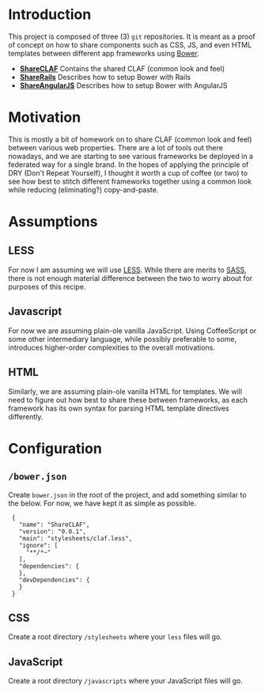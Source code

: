 Introduction
======

This project is composed of three (3) `git` repositories.  It is meant as a
proof of concept on how to share components such as CSS, JS, and even HTML
templates between different app frameworks using [Bower](http://bower.io).

  * **[ShareCLAF](http://github.com/wwvuillemot/ShareCLAF)** Contains the shared CLAF (common look and feel)
  * **[ShareRails](http://github.com/wwvuillemot/ShareRails)** Describes how to setup Bower with Rails
  * **[ShareAngularJS](http://github.com/wwvuillemot/ShareAngularJS)** Describes how to setup Bower with AngularJS

Motivation
======

This is mostly a bit of homework on to share CLAF (common look and feel) between
various web properties.  There are a lot of tools out there nowadays, and we are
starting to see various frameworks be deployed in a federated way for a single
brand.  In the hopes of applying the principle of DRY (Don't Repeat Yourself), I
thought it worth a cup of coffee (or two) to see how best to stitch different
frameworks together using a common look while reducing (eliminating?)
copy-and-paste.

Assumptions
=======

LESS
-----

For now I am assuming we will use [LESS](http://lesscss.org).  While there are
merits to [SASS](http://sass-lang.com), there is not enough material difference
between the two to worry about for purposes of this recipe.

Javascript
------

For now we are assuming plain-ole vanilla JavaScript.  Using CoffeeScript or
some other intermediary language, while possibly preferable to some, introduces
higher-order complexities to the overall motivations.

HTML
------

Similarly, we are assuming plain-ole vanilla HTML for templates.  We will need
to figure out how best to share these between frameworks, as each framework has
its own syntax for parsing HTML  template directives differently.

Configuration
========

`/bower.json`
------------

Create `bower.json` in the root of the project, and add something similar to the
below.  For now, we have kept it as simple as possible.

     {
       "name": "ShareCLAF",
       "version": "0.0.1",
       "main": "stylesheets/claf.less",
       "ignore": [
         "**/*~"
       ],
       "dependencies": {
       },
       "devDependencies": {
       }
     }

CSS
-----

Create a root directory `/stylesheets` where your `less` files will go.

JavaScript
------

Create a root directory `/javascripts` where your JavaScript files will go.
